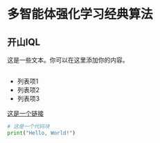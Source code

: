 # 多智能体强化学习经典算法

## 开山IQL

这是一些文本。你可以在这里添加你的内容。

## 

- 列表项1
- 列表项2
- 列表项3

[这是一个链接](http://www.example.com)

```python
# 这是一个代码块
print("Hello, World!")
